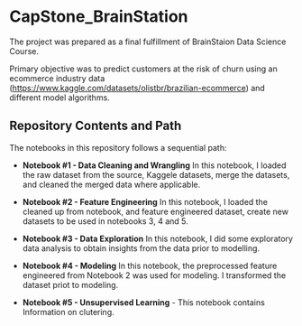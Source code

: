 # CapStone_BrainStation
The project was prepared as a final fulfillment of BrainStaion Data Science Course.

Primary objective was to predict customers at the risk of churn using an ecommerce industry data (https://www.kaggle.com/datasets/olistbr/brazilian-ecommerce) and different model algorithms.

## Repository Contents and Path

The notebooks in this repository follows a sequential path:

- **Notebook #1 - Data Cleaning and Wrangling**
In this notebook, I loaded the raw dataset from the source, Kaggele datasets, merge the datasets, and cleaned the merged data where applicable. 

- **Notebook #2 - Feature Engineering**
In this notebook, I loaded the cleaned up from notebook, and feature engineered dataset, create new datasets to be used in notebooks 3, 4 and 5. 

- **Notebook #3 - Data Exploration**
In this notebook, I did some exploratory data analysis to obtain insights from the data prior to modelling.

- **Notebook #4 - Modeling**
In this notebook, the preprocessed feature engineered from Notebook 2 was used for modeling. I transformed the dataset priot to modeling. 


- **Notebook #5 - Unsupervised Learning** - This notebook contains Information on clutering.

